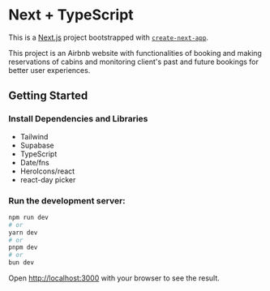 # Next + TypeScript

This is a [Next.js](https://nextjs.org) project bootstrapped with [`create-next-app`](https://nextjs.org/docs/app/api-reference/cli/create-next-app).

This project is an Airbnb website with functionalities of booking and making reservations of cabins and monitoring client's past and future bookings for better user experiences.

## Getting Started

### Install Dependencies and Libraries

- Tailwind
- Supabase
- TypeScript
- Date/fns
- HeroIcons/react
- react-day picker

### Run the development server:

```bash
npm run dev
# or
yarn dev
# or
pnpm dev
# or
bun dev
```

Open [http://localhost:3000](http://localhost:3000) with your browser to see the result.
